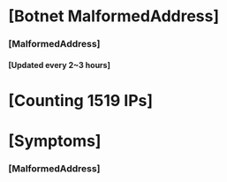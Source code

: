 # [Botnet MalformedAddress]
### [MalformedAddress]
#### [Updated every 2~3 hours]

# [Counting 1519 IPs]

# [Symptoms] 
###   [MalformedAddress]
